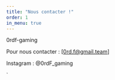 ```yaml
---
title: "Nous contacter !"
order: 1
in_menu: true
---
```

0rdf-gaming

Pour nous contacter : [0rd.f@gmail.team]

Instagram : @0rdF_gaming


` 
